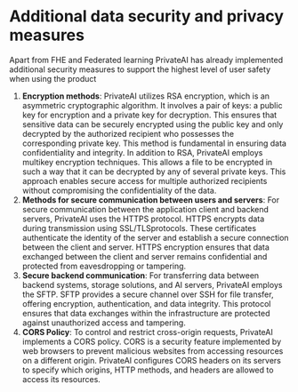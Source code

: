 # Additional data security and privacy measures

Apart from FHE and Federated learning PrivateAI has already implemented additional security measures to support the highest level of user safety when using the product

1. **Encryption methods**: PrivateAI utilizes RSA encryption, which is an asymmetric cryptographic algorithm. It involves a pair of keys: a public key for encryption and a private key for decryption. This ensures that sensitive data can be securely encrypted using the public key and only decrypted by the authorized recipient who possesses the corresponding private key. This method is fundamental in ensuring data confidentiality and integrity. In addition to RSA, PrivateAI employs multikey encryption techniques. This allows a file to be encrypted in such a way that it can be decrypted by any of several private keys. This approach enables secure access for multiple authorized recipients without compromising the confidentiality of the data.
2. **Methods for secure communication between users and servers**: For secure communication between the application client and backend servers, PrivateAI uses the HTTPS protocol. HTTPS encrypts data during transmission using SSL/TLSprotocols. These certificates authenticate the identity of the server and establish a secure connection between the client and server. HTTPS encryption ensures that data exchanged between the client and server remains confidential and protected from eavesdropping or tampering.
3. **Secure backend communication**: For transferring data between backend systems, storage solutions, and AI servers, PrivateAI employs the SFTP. SFTP provides a secure channel over SSH for file transfer, offering encryption, authentication, and data integrity. This protocol ensures that data exchanges within the infrastructure are protected against unauthorized access and tampering.
4. **CORS Policy**: To control and restrict cross-origin requests, PrivateAI implements a CORS policy. CORS is a security feature implemented by web browsers to prevent malicious websites from accessing resources on a different origin. PrivateAI configures CORS headers on its servers to specify which origins, HTTP methods, and headers are allowed to access its resources.
